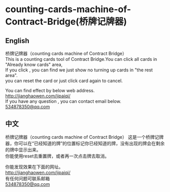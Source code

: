 # counting-cards-machine-of-Contract-Bridge(桥牌记牌器)

## English
桥牌记牌器（counting cards machine of Contract Bridge）           
This is a counting cards tool of Contract Bridge.You can click all cards in "Already know cards" area,        
If you click , you can find we just show no turning up cards in "the rest area".             
you can reset the card or just click  card again to cancel.


You can find effect by below web address.      
http://jianghaowen.com/jipaiqi/               
If you have any question , you can contact email below.                 
534878350@qq.com


## 中文
桥牌记牌器（counting cards machine of Contract Bridge） 这是一个桥牌记牌器，你可以在“已经知道的牌”的位置标记你已经知道的牌，没有出现的牌会在剩余的牌中显示出来。                  
你能使用reset去重置牌，或者再一次点击牌去取消。



你能发现效果在下面的网址。              
http://jianghaowen.com/jipaiqi/             
有任何问题可联系邮箱               
534878350@qq.com




